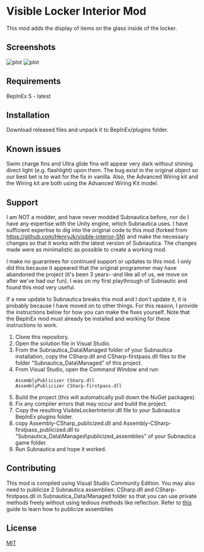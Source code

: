 # Visible Locker Interior Mod
This mod adds the display of items on the glass inside of the locker. 

## Screenshots

![plot](./Screenshots/scr1.jpg)
![plot](./Screenshots/scr2.jpg)

## Requirements

BepInEx 5 - latest

## Installation

Download released files and unpack it to BepInEx/plugins folder.

## Known issues

Swim charge fins and Ultra glide fins will appear very dark without
shining direct light (e.g. flashlight) upon them. The bug exist in
the original object so our best bet is to wait for the fix in vanilla.
Also, the Advanced Wiring kit and the Wiring kit are both using the Advanced Wiring Kit model.

## Support

I am NOT a modder, and have never modded Subnautica before, nor do I have any
expertise with the Unity engine, which Subnautica uses.  I have sufficient
expertise to dig into the original code to this mod (forked from
https://github.com/HenryJk/visible-interior-SN) and make the necessary changes
so that it works with the latest version of Subnautica. The changes made were
as minimalistic as possible to create a working mod.

I make no guarantees for continued support or updates to this mod.  I only did this
because it appeared that the original programmer may have abandoned the project
(it's been 3 years--and like all of us, we move on after we've had our fun). I was on
my first playthrough of Subnautic and found this mod very useful.

If a new update to Subnautica breaks this mod and I don't update it, it is probably
because I have moved on to other things.  For this reason, I provide the instructions
below for how you can make the fixes yourself.  Note that the BepInEx mod must already
be installed and working for these instructions to work.

1. Clone this repository.
2. Open the solution file in Visual Studio.
3. From the Subnautica_Data\Managed folder of your Subnautica installation, copy the CSharp.dll and
   CSharp-firstpass.dll files to the folder "Subnautica_Data\Managed" of this project.
4. From Visual Studio, open the Command Window and run:
   ```
   AssemblyPublicizer CSharp.dll
   AssemblyPublicizer CSharp-firstpass.dll
   ```
5. Build the project (this will automatically pull down the NuGet packages).
6. Fix any compiler errors that may occur and build the project.
7. Copy the resulting VisibleLockerInterior.dll file to your Subnautica BepInEx plugins folder.
8. copy Assembly-CSharp_publicized.dll and Assembly-CSharp-firstpass_publicized.dll to "Subnautica_Data\Managed\publicized_assemblies"
    of your Subnautica game folder.
9. Run Subnautica and hope it worked.


## Contributing

This mod is compiled using Visual Studio Community Edition. You may
also need to publicize 2 Subnautica assemblies: CSharp.dll and
CSharp-firstpass.dll in Subnautica_Data/Managed folder so that you
can use private methods freely without using tedious methods like
reflection. Refer to
[this](https://github.com/CabbageCrow/AssemblyPublicizer) guide
to learn how to publicize assemblies

## License

[MIT](https://choosealicense.com/licenses/mit/)
